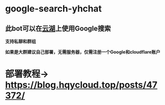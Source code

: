 # google-search-yhchat

## 此bot可以在[云湖](https://www.yhchat.com/)上使用Google搜索

**支持私聊和群组**

**如果是大群建议自己部署，无需服务器，仅需注册一个Google和cloudflare账户**

# 部署教程→ https://blog.hqycloud.top/posts/47372/
